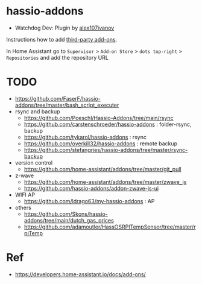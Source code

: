 # hassio-addons

- Watchdog Dev: Plugin by [alex107ivanov](https://github.com/alex107ivanov/hassio-addons/tree/main/watchdogdev)

Instructions how to add [third-party add-ons](https://www.home-assistant.io/common-tasks/os#installing-third-party-add-ons).

In Home Assistant go to `Supervisor` > `Add-on Store` > `dots top-right` > `Repositories` and add the repository URL



# TODO

- https://github.com/FaserF/hassio-addons/tree/master/bash_script_executer
- rsync and backup
  - https://github.com/Poeschl/Hassio-Addons/tree/main/rsync
  - https://github.com/carstenschroeder/hassio-addons : folder-rsync, backup
  - https://github.com/tykarol/hassio-addons : rsync
  - https://github.com/overkill32/hassio-addons : remote backup
  - https://github.com/stefangries/hassio-addons/tree/master/rsync-backup
- version control
  - https://github.com/home-assistant/addons/tree/master/git_pull
- z-wave
  - https://github.com/home-assistant/addons/tree/master/zwave_js
  - https://github.com/hassio-addons/addon-zwave-js-ui
- WIFI AP
  - https://github.com/ldrago63/my-hassio-addons : AP
- others
  - https://github.com/Skons/hassio-addons/tree/main/dutch_gas_prices
  - https://github.com/adamoutler/HassOSRPITempSensor/tree/master/rpiTemp

# Ref

- https://developers.home-assistant.io/docs/add-ons/
